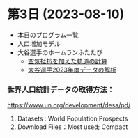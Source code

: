 # 第3日 (2023-08-10)

* 本日のプログラム一覧
* 人口増加モデル
* 大谷選手のホームランふたたび
  - [空気抵抗を加えた軌道の計算](./homerun-v2.ipynb)
  - [大谷選手2023年度データの解析](./ohtani2023.ipynb)
 
  
### 世界人口統計データの取得方法：
https://www.un.org/development/desa/pd/
1. Datasets : World Population Prospects
2. Download Files：Most used; Compact

